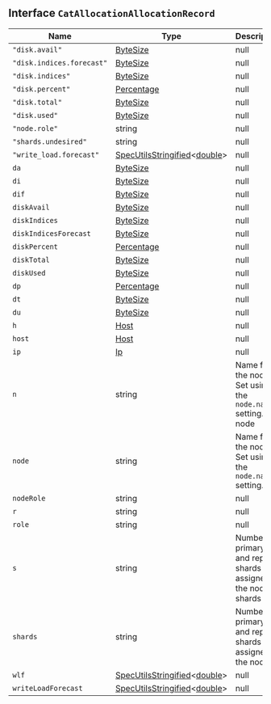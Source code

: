 ## Interface `CatAllocationAllocationRecord`

| Name | Type | Description |
| - | - | - |
| `"disk.avail"` | [ByteSize](./ByteSize.md) | null | Free disk space available to Elasticsearch. Elasticsearch retrieves this metric from the node’s operating system. Disk-based shard allocation uses this metric to assign shards to nodes based on available disk space. |
| `"disk.indices.forecast"` | [ByteSize](./ByteSize.md) | null | Sum of shard size forecasts |
| `"disk.indices"` | [ByteSize](./ByteSize.md) | null | Disk space used by the node’s shards. Does not include disk space for the translog or unassigned shards. IMPORTANT: This metric double-counts disk space for hard-linked files, such as those created when shrinking, splitting, or cloning an index. |
| `"disk.percent"` | [Percentage](./Percentage.md) | null | Total percentage of disk space in use. Calculated as `disk.used / disk.total`. |
| `"disk.total"` | [ByteSize](./ByteSize.md) | null | Total disk space for the node, including in-use and available space. |
| `"disk.used"` | [ByteSize](./ByteSize.md) | null | Total disk space in use. Elasticsearch retrieves this metric from the node’s operating system (OS). The metric includes disk space for: Elasticsearch, including the translog and unassigned shards; the node’s operating system; any other applications or files on the node. Unlike `disk.indices`, this metric does not double-count disk space for hard-linked files. |
| `"node.role"` | string | null | Node roles |
| `"shards.undesired"` | string | null | Amount of shards that are scheduled to be moved elsewhere in the cluster or -1 other than desired balance allocator is used |
| `"write_load.forecast"` | [SpecUtilsStringified](./SpecUtilsStringified.md)<[double](./double.md)> | null | Sum of index write load forecasts |
| `da` | [ByteSize](./ByteSize.md) | null | Free disk space available to Elasticsearch. Elasticsearch retrieves this metric from the node’s operating system. Disk-based shard allocation uses this metric to assign shards to nodes based on available disk space. 'disk.avail' |
| `di` | [ByteSize](./ByteSize.md) | null | Disk space used by the node’s shards. Does not include disk space for the translog or unassigned shards. IMPORTANT: This metric double-counts disk space for hard-linked files, such as those created when shrinking, splitting, or cloning an index. 'disk.indices' |
| `dif` | [ByteSize](./ByteSize.md) | null | Sum of shard size forecasts 'disk.indices.forecast' |
| `diskAvail` | [ByteSize](./ByteSize.md) | null | Free disk space available to Elasticsearch. Elasticsearch retrieves this metric from the node’s operating system. Disk-based shard allocation uses this metric to assign shards to nodes based on available disk space. 'disk.avail' |
| `diskIndices` | [ByteSize](./ByteSize.md) | null | Disk space used by the node’s shards. Does not include disk space for the translog or unassigned shards. IMPORTANT: This metric double-counts disk space for hard-linked files, such as those created when shrinking, splitting, or cloning an index. 'disk.indices' |
| `diskIndicesForecast` | [ByteSize](./ByteSize.md) | null | Sum of shard size forecasts 'disk.indices.forecast' |
| `diskPercent` | [Percentage](./Percentage.md) | null | Total percentage of disk space in use. Calculated as `disk.used / disk.total`. 'disk.percent' |
| `diskTotal` | [ByteSize](./ByteSize.md) | null | Total disk space for the node, including in-use and available space. 'disk.total' |
| `diskUsed` | [ByteSize](./ByteSize.md) | null | Total disk space in use. Elasticsearch retrieves this metric from the node’s operating system (OS). The metric includes disk space for: Elasticsearch, including the translog and unassigned shards; the node’s operating system; any other applications or files on the node. Unlike `disk.indices`, this metric does not double-count disk space for hard-linked files. 'disk.used' |
| `dp` | [Percentage](./Percentage.md) | null | Total percentage of disk space in use. Calculated as `disk.used / disk.total`. 'disk.percent' |
| `dt` | [ByteSize](./ByteSize.md) | null | Total disk space for the node, including in-use and available space. 'disk.total' |
| `du` | [ByteSize](./ByteSize.md) | null | Total disk space in use. Elasticsearch retrieves this metric from the node’s operating system (OS). The metric includes disk space for: Elasticsearch, including the translog and unassigned shards; the node’s operating system; any other applications or files on the node. Unlike `disk.indices`, this metric does not double-count disk space for hard-linked files. 'disk.used' |
| `h` | [Host](./Host.md) | null | Network host for the node. Set using the `network.host` setting. host |
| `host` | [Host](./Host.md) | null | Network host for the node. Set using the `network.host` setting. |
| `ip` | [Ip](./Ip.md) | null | IP address and port for the node. |
| `n` | string | Name for the node. Set using the `node.name` setting. node |
| `node` | string | Name for the node. Set using the `node.name` setting. |
| `nodeRole` | string | null | Node roles 'node.role' |
| `r` | string | null | Node roles 'node.role' |
| `role` | string | null | Node roles 'node.role' |
| `s` | string | Number of primary and replica shards assigned to the node. shards |
| `shards` | string | Number of primary and replica shards assigned to the node. |
| `wlf` | [SpecUtilsStringified](./SpecUtilsStringified.md)<[double](./double.md)> | null | Sum of index write load forecasts 'write_load.forecast' |
| `writeLoadForecast` | [SpecUtilsStringified](./SpecUtilsStringified.md)<[double](./double.md)> | null | Sum of index write load forecasts 'write_load.forecast' |
